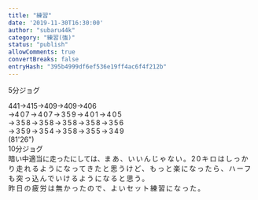 ```yaml
---
title: "練習"
date: '2019-11-30T16:30:00'
author: "subaru44k"
category: "練習(強)"
status: "publish"
allowComments: true
convertBreaks: false
entryHash: "395b4999df6ef536e19ff4ac6f4f212b"
---
```

5分ジョグ<div>
</div><div>441→415→409→409→406</div><div>→<span style="letter-spacing: 0.13rem;">407</span><span style="letter-spacing: 0.13rem;">→407→359→401→405</span></div><div><span style="letter-spacing: 0.13rem;">→358</span><span style="letter-spacing: 0.13rem;">→358→358→358→356</span></div><div><span style="letter-spacing: 0.13rem;">→359</span><span style="letter-spacing: 0.13rem;">→354→358→355→349</span></div><div>(81'26")</div><div>
</div><div>10分ジョグ</div><div>
</div><div>暗い中適当に走ったにしては、<span style="letter-spacing: 0.13rem;">まあ、いいんじゃない。20キロはしっかり走れるようになってきたと思うけど、もっと楽になったら、ハーフも突っ込んでいけるようになると思う。</span></div><div><span style="letter-spacing: 0.13rem;">昨日の疲労は無かったので、よいセット練習になった。</span></div>
